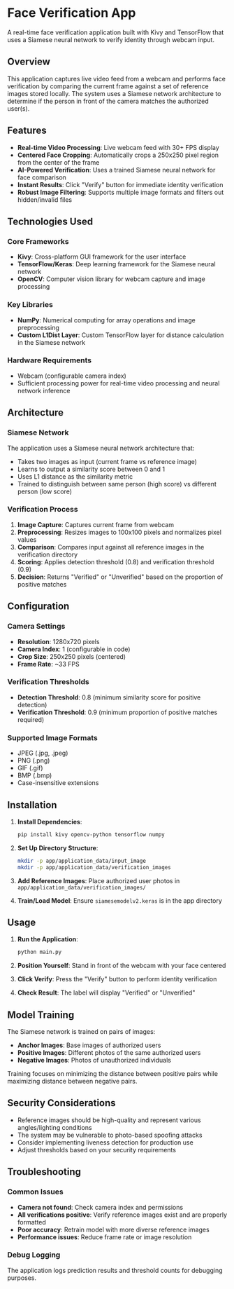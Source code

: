 # Face Verification App

A real-time face verification application built with Kivy and TensorFlow that uses a Siamese neural network to verify identity through webcam input.

## Overview

This application captures live video feed from a webcam and performs face verification by comparing the current frame against a set of reference images stored locally. The system uses a Siamese network architecture to determine if the person in front of the camera matches the authorized user(s).

## Features

- **Real-time Video Processing**: Live webcam feed with 30+ FPS display
- **Centered Face Cropping**: Automatically crops a 250x250 pixel region from the center of the frame
- **AI-Powered Verification**: Uses a trained Siamese neural network for face comparison
- **Instant Results**: Click "Verify" button for immediate identity verification
- **Robust Image Filtering**: Supports multiple image formats and filters out hidden/invalid files

## Technologies Used

### Core Frameworks
- **Kivy**: Cross-platform GUI framework for the user interface
- **TensorFlow/Keras**: Deep learning framework for the Siamese neural network
- **OpenCV**: Computer vision library for webcam capture and image processing

### Key Libraries
- **NumPy**: Numerical computing for array operations and image preprocessing
- **Custom L1Dist Layer**: Custom TensorFlow layer for distance calculation in the Siamese network

### Hardware Requirements
- Webcam (configurable camera index)
- Sufficient processing power for real-time video processing and neural network inference

## Architecture

### Siamese Network
The application uses a Siamese neural network architecture that:
- Takes two images as input (current frame vs reference image)
- Learns to output a similarity score between 0 and 1
- Uses L1 distance as the similarity metric
- Trained to distinguish between same person (high score) vs different person (low score)

### Verification Process
1. **Image Capture**: Captures current frame from webcam
2. **Preprocessing**: Resizes images to 100x100 pixels and normalizes pixel values
3. **Comparison**: Compares input against all reference images in the verification directory
4. **Scoring**: Applies detection threshold (0.8) and verification threshold (0.9)
5. **Decision**: Returns "Verified" or "Unverified" based on the proportion of positive matches

## Configuration

### Camera Settings
- **Resolution**: 1280x720 pixels
- **Camera Index**: 1 (configurable in code)
- **Crop Size**: 250x250 pixels (centered)
- **Frame Rate**: ~33 FPS

### Verification Thresholds
- **Detection Threshold**: 0.8 (minimum similarity score for positive detection)
- **Verification Threshold**: 0.9 (minimum proportion of positive matches required)

### Supported Image Formats
- JPEG (.jpg, .jpeg)
- PNG (.png)
- GIF (.gif)
- BMP (.bmp)
- Case-insensitive extensions

## Installation

1. **Install Dependencies**:
   ```bash
   pip install kivy opencv-python tensorflow numpy
   ```

2. **Set Up Directory Structure**:
   ```bash
   mkdir -p app/application_data/input_image
   mkdir -p app/application_data/verification_images
   ```

3. **Add Reference Images**:
   Place authorized user photos in `app/application_data/verification_images/`

4. **Train/Load Model**:
   Ensure `siamesemodelv2.keras` is in the app directory

## Usage

1. **Run the Application**:
   ```bash
   python main.py
   ```

2. **Position Yourself**: Stand in front of the webcam with your face centered
3. **Click Verify**: Press the "Verify" button to perform identity verification
4. **Check Result**: The label will display "Verified" or "Unverified"

## Model Training

The Siamese network is trained on pairs of images:
- **Anchor Images**: Base images of authorized users
- **Positive Images**: Different photos of the same authorized users
- **Negative Images**: Photos of unauthorized individuals

Training focuses on minimizing the distance between positive pairs while maximizing distance between negative pairs.

## Security Considerations

- Reference images should be high-quality and represent various angles/lighting conditions
- The system may be vulnerable to photo-based spoofing attacks
- Consider implementing liveness detection for production use
- Adjust thresholds based on your security requirements

## Troubleshooting

### Common Issues
- **Camera not found**: Check camera index and permissions
- **All verifications positive**: Verify reference images exist and are properly formatted
- **Poor accuracy**: Retrain model with more diverse reference images
- **Performance issues**: Reduce frame rate or image resolution

### Debug Logging
The application logs prediction results and threshold counts for debugging purposes.

